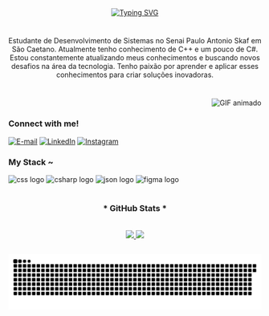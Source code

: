<div align="center">
  <a href="https://git.io/typing-svg">
    <img src="https://readme-typing-svg.demolab.com?    font=Fira+Code&weight=500&size=22&pause=1000&color=0DFF50&center=true&vCenter=true&random=false&width=524&lines=%E2%8A%B9+Welcome+to+my+profile!+%CB%99%E1%B5%95%CB%99+%E2%8A%B9+" alt="Typing SVG">
  </a>
</div>

#

<p align="center">Estudante de Desenvolvimento de Sistemas no Senai Paulo Antonio Skaf em São Caetano. Atualmente tenho conhecimento de C++ e um pouco de C#.
Estou constantemente atualizando meus conhecimentos e buscando novos desafios na área da tecnologia. Tenho paixão por aprender e aplicar esses conhecimentos para criar soluções inovadoras.
  
#

<p align="right">
  <img src="https://github.com/user-attachments/assets/5d156427-5a4d-4537-b0c1-37f974023ed8" width="250px" alt="GIF animado" heigth="190px">
</p> 

<h3 align="left">Connect with me!</h3>

[![E-mail](https://img.shields.io/badge/-Email-000?style=for-the-badge&logo=microsoft-outlook&logoColor=FF00F6&color:FFF)](mailto:thi.agatha21@gmail.com)
[![LinkedIn](https://img.shields.io/badge/-LinkedIn-000?style=for-the-badge&logo=linkedin&logoColor=FF00F6&color:FFF)](https://www.linkedin.com/in/agatha-tobias-gomes-673884313/)
[![Instagram](https://img.shields.io/badge/-Instagram-000?style=for-the-badge&logo=instagram&logoColor=0DFF50&color:FFF)](https://www.instagram.com/aggyerst/)


<h3 align="left">My Stack ~</h3>

  
<div align="left">
  <img src="https://cdn.jsdelivr.net/gh/devicons/devicon@latest/icons/cplusplus/cplusplus-original.svg" height="25" alt="css logo"  />
  <i class="devicon-cplusplus-plain"></i>
  <img src="https://cdn.jsdelivr.net/gh/devicons/devicon@latest/icons/csharp/csharp-original.svg" height="25" alt="csharp logo"  />
  <img src="https://cdn.jsdelivr.net/gh/devicons/devicon@latest/icons/json/json-original.svg" height="25" alt="json logo"  />
  <img src="https://cdn.jsdelivr.net/gh/devicons/devicon@latest/icons/figma/figma-original.svg" height="25" alt="figma logo" />
          
 
          
          
          

#

<div style="text-align: center;" align="center">
  <h3>* GitHub Stats *</h3>
  <br>

<div>
  <a href="https://github.com/aggiers">
  <img height="180em" src="https://github-readme-stats.vercel.app/api?username=aggiers&show_icons=true&theme=gotham&include_all_commits-true&count_private-true"/>
  <img height="180em" src="https://github-readme-stats.vercel.app/api/top-langs/?username=aggiers&layout-compact&langs_count-16&theme=gotham"/>
</div>


  ##
 

<picture align="center">
  <source media="(prefers-color-scheme: dark)" srcset="https://raw.githubusercontent.com/aggiers/aggiers/output/github-contribution-grid-snake-dark.svg">
  <source media="(prefers-color-scheme: light)" srcset="https://raw.githubusercontent.com/aggiers/aggiers/output/github-contribution-grid-snake-dark.svg">
  <img align="center" alt="github contribution grid snake animation" src="https://raw.githubusercontent.com/aggiers/aggiers/output/github-contribution-grid-snake.svg">
</picture>
